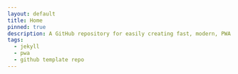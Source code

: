 ```yaml
---
layout: default
title: Home
pinned: true
description: A GitHub repository for easily creating fast, modern, PWA compatible websites
tags:
  - jekyll
  - pwa
  - github template repo
---
```

